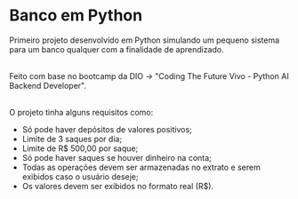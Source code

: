 # Banco em Python<br>
Primeiro projeto desenvolvido em Python simulando um pequeno sistema para um banco qualquer com a finalidade de aprendizado.<br>
<br>

Feito com base no bootcamp da DIO -> "Coding The Future Vivo - Python AI Backend Developer".<br>
<br>

O projeto tinha alguns requisitos como:
<ul>
  <li>Só pode haver depósitos de valores positivos;</li>
  <li>Limite de 3 saques por dia;</li>
  <li>Limite de R$ 500,00 por saque;</li>
  <li>Só pode haver saques se houver dinheiro na conta;</li>
  <li>Todas as operações devem ser armazenadas no extrato e serem exibidos caso o usuário deseje;</li>
  <li>Os valores devem ser exibidos no formato real (R$).</li>
</ul>

